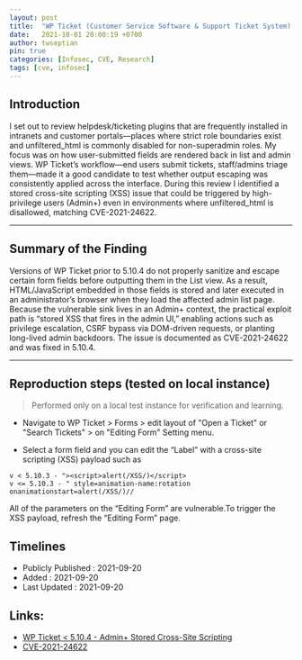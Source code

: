 ```yaml
---
layout: post
title:  "WP Ticket (Customer Service Software & Support Ticket System) < 5.10.4 — Admin+ Stored XSS via Unsanitized List Fields (CVE-2021-24622)"
date:   2021-10-01 20:00:19 +0700
author: twseptian
pin: true
categories: [Infosec, CVE, Research]
tags: [cve, infosec]
---
```


## Introduction

I set out to review helpdesk/ticketing plugins that are frequently installed in intranets and customer portals—places where strict role boundaries exist and unfiltered_html is commonly disabled for non-superadmin roles. My focus was on how user-submitted fields are rendered back in list and admin views. WP Ticket’s workflow—end users submit tickets, staff/admins triage them—made it a good candidate to test whether output escaping was consistently applied across the interface. During this review I identified a stored cross-site scripting (XSS) issue that could be triggered by high-privilege users (Admin+) even in environments where unfiltered_html is disallowed, matching CVE-2021-24622.

---

## Summary of the Finding

Versions of WP Ticket prior to 5.10.4 do not properly sanitize and escape certain form fields before outputting them in the List view. As a result, HTML/JavaScript embedded in those fields is stored and later executed in an administrator’s browser when they load the affected admin list page. Because the vulnerable sink lives in an Admin+ context, the practical exploit path is “stored XSS that fires in the admin UI,” enabling actions such as privilege escalation, CSRF bypass via DOM-driven requests, or planting long-lived admin backdoors. The issue is documented as CVE-2021-24622 and was fixed in 5.10.4.

---

## Reproduction steps (tested on local instance)
> Performed only on a local test instance for verification and learning.

- Navigate to WP Ticket > Forms > edit layout of "Open a Ticket" or "Search Tickets" > on "Editing Form" Setting menu.

- Select a form field and you can edit the “Label” with a cross-site scripting (XSS) payload such as
```text
v < 5.10.3 - "><script>alert(/XSS/)</script> 
v <= 5.10.3 - " style=animation-name:rotation onanimationstart=alert(/XSS/)//
```

All of the parameters on the “Editing Form” are vulnerable.To trigger the XSS payload, refresh the “Editing Form” page.

## Timelines
- Publicly Published : 2021-09-20
- Added : 2021-09-20
- Last Updated : 2021-09-20

## Links:
- <a href="https://wpscan.com/vulnerability/41a2c72c-7db1-473a-8844-47f6ae9d0594">WP Ticket < 5.10.4 - Admin+ Stored Cross-Site Scripting</a>
- <a href="https://cve.mitre.org/cgi-bin/cvename.cgi?name=CVE-2021-24622">CVE-2021-24622</a>